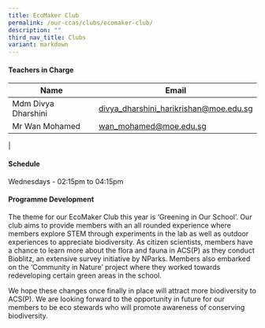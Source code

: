 ```yaml
---
title: EcoMaker Club
permalink: /our-ccas/clubs/ecomaker-club/
description: ""
third_nav_title: Clubs
variant: markdown
---
```

#### **Teachers in Charge**


 | Name | Email |
 | -------- | -------- |
|Mdm Divya Dharshini |[divya_dharshini_harikrishan@moe.edu.sg](mailto:divya_dharshini_harikrishan@moe.edu.sg)|
|Mr Wan Mohamed	|[wan_mohamed@moe.edu.sg](mailto:wan_mohamed@moe.edu.sg)|	
|

#### **Schedule**

Wednesdays - 02:15pm to 04:15pm

#### **Programme Development**

The theme for our EcoMaker Club this year is ‘Greening in Our School’. Our club aims to provide members with an all rounded experience where members explore STEM through experiments in the lab as well as outdoor experiences to appreciate biodiversity. As citizen scientists, members have a chance to learn more about the flora and fauna in ACS(P) as they conduct Bioblitz, an extensive survey initiative by NParks. Members also embarked on the ‘Community in Nature’ project where they worked towards redeveloping certain green areas in the school. 

We hope these changes once finally in place will attract more biodiversity to ACS(P). We are looking forward to the opportunity in future for our members to be eco stewards who will promote awareness of conserving biodiversity.

